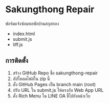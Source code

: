 # Sakungthong Repair

ฟอร์มแจ้งซ่อมหอพักบ้านสกุลทอง  
- index.html  
- submit.js  
- liff.js  

## การติดตั้ง
1. สร้าง GitHub Repo ชื่อ sakungthong-repair  
2. อัปโหลดไฟล์ใน zip นี้  
3. ตั้ง GitHub Pages เป็น branch main (root)  
4. ปรับ URL ใน submit.js ให้ตรงกับ Web App URL  
5. ตั้ง Rich Menu ใน LINE OA ชี้ไปยังหน้าเว็บ
